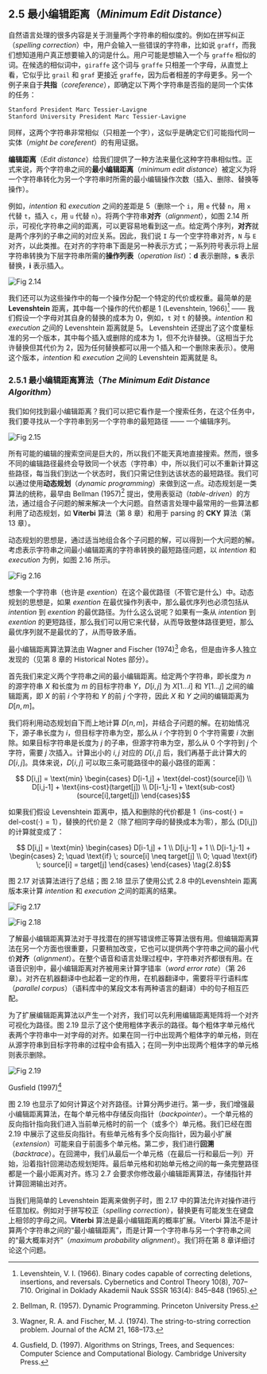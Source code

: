 ## 2.5 最小编辑距离（*Minimum Edit Distance*）

自然语言处理的很多内容是关于测量两个字符串的相似度的。例如在拼写纠正（*spelling correction*）中，用户会输入一些错误的字符串，比如说 `graff`，而我们想知道用户真正想要输入的词是什么。用户可能是想输入一个与 `graffe` 相似的词。在候选的相似词中，`giraffe` 这个词与 `graffe` 只相差一个字母，从直觉上看，它似乎比 `grail` 和 `graf` 更接近 `graffe`，因为后者相差的字母更多。另一个例子来自于**共指**（*coreference*），即确定以下两个字符串是否指的是同一个实体的任务：

```
Stanford President Marc Tessier-Lavigne
Stanford University President Marc Tessier-Lavigne
```

同样，这两个字符串非常相似（只相差一个字），这似乎是确定它们可能指代同一实体（*might be coreferent*）的有用证据。

**编辑距离**（*Edit distance*）给我们提供了一种方法来量化这种字符串相似性。正式来说，两个字符串之间的**最小编辑距离**（*minimum edit distance*）被定义为将一个字符串转化为另一个字符串时所需的最小编辑操作次数（插入、删除、替换等操作）。

例如，*intention* 和 *execution* 之间的差距是 5（删除一个 `i`，用 `e` 代替 `n`，用 `x` 代替 `t`，插入 `c`，用 `u` 代替 `n`）。将两个字符串**对齐**（*alignment*），如图 2.14 所示，可视化字符串之间的距离，可以更容易地看到这一点。给定两个序列，**对齐**就是两个序列的子串之间的对应关系。因此，我们说 `I` 与一个空字符串对齐，`N` 与 `E` 对齐，以此类推。在对齐的字符串下面是另一种表示方式；一系列符号表示将上层字符串转换为下层字符串所需的**操作列表**（*operation list*）：**d** 表示删除，**s** 表示替换，**i** 表示插入。

![Fig 2.14](assets/fig2.14.png)

我们还可以为这些操作中的每一个操作分配一个特定的代价或权重。最简单的是 **Levenshtein** 距离，其中每一个操作的代价都是 1 (Levenshtein, 1966)[^1] —— 我们假设一个字母对其自身的替换的成本为 0，例如，`t` 对 `t` 的替换。*intention* 和 *execution* 之间的 Levenshtein 距离就是 5。 Levenshtein 还提出了这个度量标准的另一个版本，其中每个插入或删除的成本为 1，但不允许替换。（这相当于允许替换但其代价为 2，因为任何替换都可以用一个插入和一个删除来表示）。使用这个版本，*intention* 和 *execution* 之间的 Levenshtein 距离就是 8。

### 2.5.1 最小编辑距离算法（*The Minimum Edit Distance Algorithm*）

我们如何找到最小编辑距离？我们可以把它看作是一个搜索任务，在这个任务中，我们要寻找从一个字符串到另一个字符串的最短路径 —— 一个编辑序列。

![Fig 2.15](assets/fig2.15.png)

所有可能的编辑的搜索空间是巨大的，所以我们不能天真地直接搜索。然而，很多不同的编辑路径最终会导致同一个状态（字符串）中，所以我们可以不重新计算这些路径，每当我们到达一个状态时，我们只需记住到达该状态的最短路径。我们可以通过使用**动态规划**（*dynamic programming*）来做到这一点。动态规划是一类算法的统称，最早由 Bellman (1957)[^2] 提出，使用表驱动（*table-driven*）的方法，通过组合子问题的解来解决一个大问题。自然语言处理中最常用的一些算法都利用了动态规划，如 **Viterbi** 算法（第 8 章）和用于 parsing 的 **CKY** 算法（第 13 章）。

动态规划的思想是，通过适当地组合各个子问题的解，可以得到一个大问题的解。考虑表示字符串之间最小编辑距离的字符串转换的最短路径问题，以 *intention* 和 *execution* 为例，如图 2.16 所示。

![Fig 2.16](assets/fig2.16.png)

想象一个字符串（也许是 *exention*）在这个最优路径（不管它是什么）中。动态规划的思想是，如果 *exention* 在最优操作列表中，那么最优序列也必须包括从 *intention* 到 *exention* 的最优路径。为什么这么说呢？如果有一条从 *intention* 到 *exention* 的更短路径，那么我们可以用它来代替，从而导致整体路径更短，那么最优序列就不是最优的了，从而导致矛盾。

最小编辑距离算法算法由 Wagner and Fischer (1974)[^3] 命名，但是由许多人独立发现的（见第 8 章的 Historical Notes 部分）。

首先我们来定义两个字符串之间的最小编辑距离。给定两个字符串，即长度为 $n$ 的源字符串 $X$ 和长度为 $m$ 的目标字符串 $Y$，$D[i,j]$ 为 $X[1 \ldots i]$ 和 $Y[1 \ldots j]$ 之间的编辑距离，即 $X$ 的前 $i$ 个字符和 $Y$ 的前 $j$ 个字符，因此 $X$ 和 $Y$ 之间的编辑距离为 $D[n,m]$。

我们将利用动态规划自下而上地计算 $D[n,m]$，并结合子问题的解。在初始情况下，源子串长度为 $i$，但目标字符串为空，那么从 $i$ 个字符到 $0$ 个字符需要 $i$ 次删除。如果目标字符串是长度为 $j$ 的子串，但源字符串为空，那么从 $0$ 个字符到 $j$ 个字符，需要 $j$ 次插入。计算出小的 $i,j$ 对应的 $D[i,j]$ 后，我们再基于此计算大的 $D[i,j]$。具体来说，$D[i,j]$ 可以取三条可能路径中的最小路径的距离：

$$ D[i,j] = \text{min} \begin{cases}
    D[i-1,j] + \text{del-cost}(source[i]) \\
    D[i,j-1] + \text{ins-cost}(target[j]) \\
    D[i-1,j-1] + \text{sub-cost}(source[i],target[j])
\end{cases}$$

如果我们假设 Levenshtein 距离中，插入和删除的代价都是 1（$\text{ins-cost}(\cdot)=\text{del-cost}(\cdot)=1$），替换的代价是 2（除了相同字母的替换成本为零），那么 \(D[i,j]\) 的计算就变成了：

$$ D[i,j] = \text{min} \begin{cases}
    D[i-1,j] + 1 \\
    D[i,j-1] + 1 \\
    D[i-1,j-1] + \begin{cases}
        2; \quad \text{if} \; source[i] \neq target[j] \\
        0; \quad \text{if} \; source[i] = target[j] 
    \end{cases}
\end{cases} \tag{2.8}$$

图 2.17 对该算法进行了总结；图 2.18 显示了使用公式 2.8 中的Levenshtein 距离版本来计算 *intention* 和 *execution* 之间的距离的结果。

![Fig 2.17](assets/fig2.17.png)

![Fig 2.18](assets/fig2.18.png)

了解最小编辑距离算法对于寻找潜在的拼写错误修正等算法很有用。但编辑距离算法在另一个方面也很重要，只要稍加改变，它也可以提供两个字符串之间的最小代价**对齐**（*alignment*）。在整个语音和语言处理过程中，字符串对齐都很有用。在语音识别中，最小编辑距离对齐被用来计算字错率（*word error rate*）（第 26 章）。对齐在机器翻译中也起着一定的作用，在机器翻译中，需要将平行语料库（*parallel corpus*）（语料库中的某段文本有两种语言的翻译）中的句子相互匹配。

为了扩展编辑距离算法以产生一个对齐，我们可以先利用编辑距离矩阵将一个对齐可视化为路径。图 2.19 显示了这个使用粗体字表示的路径。每个粗体字单元格代表两个字符串中一对字母的对齐。如果在同一行中出现两个粗体字的单元格，则在从源字符串到目标字符串的过程中会有插入；在同一列中出现两个粗体字的单元格则表示删除。

![Fig 2.19](assets/fig2.19.png)

Gusfield (1997)[^4]

图 2.19 也显示了如何计算这个对齐路径。计算分两步进行。第一步，我们增强最小编辑距离算法，在每个单元格中存储反向指针（*backpointer*）。一个单元格的反向指针指向我们进入当前单元格时的前一个（或多个）单元格。我们已经在图 2.19 中展示了这些反向指针。有些单元格有多个反向指针，因为最小扩展（*extension*）可能来自于前面多个单元格。第二步，我们进行**回溯**（*backtrace*）。在回溯中，我们从最后一个单元格（在最后一行和最后一列）开始，沿着指针回溯动态规划矩阵。最后单元格和初始单元格之间的每一条完整路径都是一个最小距离对齐。练习 2.7 会要求你修改最小编辑距离算法，存储指针并计算回溯输出对齐。

当我们用简单的 Levenshtein 距离来做例子时，图 2.17 中的算法允许对操作进行任意加权。例如对于拼写校正（*spelling correction*），替换更有可能发生在键盘上相邻的字母之间。**Viterbi** 算法是最小编辑距离的概率扩展。Viterbi 算法不是计算两个字符串之间的“最小编辑距离”，而是计算一个字符串与另一个字符串之间的“最大概率对齐”（*maximum probability alignment*）。我们将在第 8 章详细讨论这个问题。

[^1]: Levenshtein, V. I. (1966). Binary codes capable of correcting deletions, insertions, and reversals. Cybernetics and Control Theory 10(8), 707–710. Original in Doklady Akademii Nauk SSSR 163(4): 845–848 (1965).  
[^2]: Bellman, R. (1957). Dynamic Programming. Princeton University Press.  
[^3]: Wagner, R. A. and Fischer, M. J. (1974). The string-to-string correction problem. Journal of the ACM 21, 168–173.  
[^4]: Gusfield, D. (1997). Algorithms on Strings, Trees, and Sequences: Computer Science and Computational Biology. Cambridge University Press.
